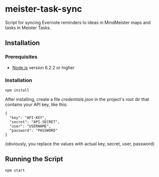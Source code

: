 # meister-task-sync

Script for syncing Evernote reminders to ideas in MindMeister maps and tasks in Meister Tasks.

## Installation

### Prerequisites

* [Node.js](http://nodejs.org/) version 6.2.2 or higher

### Installation

```
npm install
```

After installing, create a file *credentials.json* in the project's root dir that contains your API key,
like this:

```
{
  "key": "API-KEY",
  "secret": "API-SECRET",
  "user": "USERNAME",
  "password": "PASSWORD"
}
```

(obviously, you replace the values with actual key, secret, user, password)

## Running the Script

```
npm start
```



